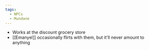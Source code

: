 ```yaml
---
tags:
  - NPCs
  - Mundane
---
```

- Works at the discount grocery store
- [[Emanyel]] occasionally flirts with them, but it'll never amount to anything
